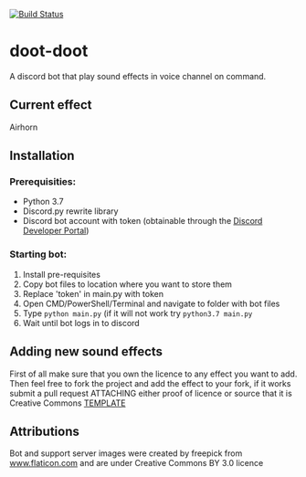 [![Build Status](https://travis-ci.org/ks00908/doot-doot.svg?branch=master)](https://travis-ci.org/ks00908/doot-doot)

# doot-doot
A discord bot that play sound effects in voice channel on command.

## Current effect

Airhorn

## Installation

### Prerequisities:
  * Python 3.7
  * Discord.py rewrite library
  * Discord bot account with token (obtainable through the [Discord Developer Portal](https://discordapp.com/developers/applications/))
  
### Starting bot:
  1. Install pre-requisites
  2. Copy bot files to location where you want to store them
  3. Replace 'token' in main.py with token
  4. Open CMD/PowerShell/Terminal and navigate to folder with bot files
  5. Type ``python main.py`` (if it will not work try ``python3.7 main.py``
  6. Wait until bot logs in to discord
  
  
## Adding new sound effects
First of all make sure that you own the licence to any effect you want to add. Then feel free to fork the project and add the effect to your fork, if it works submit a pull request ATTACHING either proof of licence or source that it is Creative Commons
[TEMPLATE](https://github.com/ks00908/doot-doot/blob/master/.github/ISSUE_TEMPLATE/effect-merge-request.md)



## Attributions

Bot and support server images were created by freepick from www.flaticon.com and are under Creative Commons BY 3.0 licence
